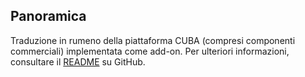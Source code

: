 ## Panoramica
Traduzione in rumeno della piattaforma CUBA (compresi componenti commerciali) implementata come add-on.
Per ulteriori informazioni, consultare il [README](https://github.com/sorinfederiga/cuba-translation-ro/blob/master/README.md) su GitHub.